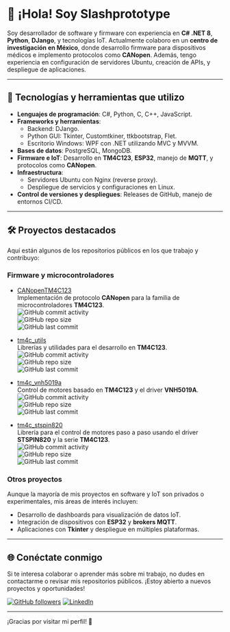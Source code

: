 # 👋 ¡Hola! Soy Slashprototype

Soy desarrollador de software y firmware con experiencia en **C# .NET 8**, **Python**, **DJango**, y tecnologías IoT. Actualmente colaboro en un **centro de investigación en México**, donde desarrollo firmware para dispositivos médicos e implemento protocolos como **CANopen**. Además, tengo experiencia en configuración de servidores Ubuntu, creación de APIs, y despliegue de aplicaciones.

---

## 🚀 Tecnologías y herramientas que utilizo
- **Lenguajes de programación**: C#, Python, C, C++, JavaScript.
- **Frameworks y herramientas**:
  - Backend: DJango.
  - Python GUI: Tkinter, Customtkiner, ttkbootstrap, Flet.
  - Escritorio Windows: WPF con .NET utilizando MVC y MVVM.
- **Bases de datos**: PostgreSQL, MongoDB.
- **Firmware e IoT**: Desarrollo en **TM4C123**, **ESP32**, manejo de **MQTT**, y protocolos como **CANopen**.
- **Infraestructura**:
  - Servidores Ubuntu con Nginx (reverse proxy).
  - Despliegue de servicios y configuraciones en Linux.
- **Control de versiones y despliegues**: Releases de GitHub, manejo de entornos CI/CD.
  
---

## 🛠️ Proyectos destacados
Aquí están algunos de los repositorios públicos en los que trabajo y contribuyo:

### **Firmware y microcontroladores**
- [CANopenTM4C123](https://github.com/slashprototype/CANopenTM4C123)  
  Implementación de protocolo **CANopen** para la familia de microcontroladores **TM4C123**.  
  ![GitHub commit activity](https://img.shields.io/github/commit-activity/m/slashprototype/CANopenTM4C123)  
  ![GitHub repo size](https://img.shields.io/github/repo-size/slashprototype/CANopenTM4C123)  
  ![GitHub last commit](https://img.shields.io/github/last-commit/slashprototype/CANopenTM4C123)

- [tm4c_utils](https://github.com/slashprototype/tm4c_utils)  
  Librerías y utilidades para el desarrollo en **TM4C123**.  
  ![GitHub commit activity](https://img.shields.io/github/commit-activity/m/slashprototype/tm4c_utils)  
  ![GitHub repo size](https://img.shields.io/github/repo-size/slashprototype/tm4c_utils)  
  ![GitHub last commit](https://img.shields.io/github/last-commit/slashprototype/tm4c_utils)

- [tm4c_vnh5019a](https://github.com/slashprototype/tm4c_vnh5019a)  
  Control de motores basado en **TM4C123** y el driver **VNH5019A**.  
  ![GitHub commit activity](https://img.shields.io/github/commit-activity/m/slashprototype/tm4c_vnh5019a)  
  ![GitHub repo size](https://img.shields.io/github/repo-size/slashprototype/tm4c_vnh5019a)  
  ![GitHub last commit](https://img.shields.io/github/last-commit/slashprototype/tm4c_vnh5019a)

- [tm4c_stspin820](https://github.com/slashprototype/tm4c_stspin820)  
  Librería para el control de motores paso a paso usando el driver **STSPIN820** y la serie **TM4C123**.  
  ![GitHub commit activity](https://img.shields.io/github/commit-activity/m/slashprototype/tm4c_stspin820)  
  ![GitHub repo size](https://img.shields.io/github/repo-size/slashprototype/tm4c_stspin820)  
  ![GitHub last commit](https://img.shields.io/github/last-commit/slashprototype/tm4c_stspin820)

### **Otros proyectos**
Aunque la mayoría de mis proyectos en software y IoT son privados o experimentales, mis áreas de interés incluyen:
- Desarrollo de dashboards para visualización de datos IoT.
- Integración de dispositivos con **ESP32** y **brokers MQTT**.
- Aplicaciones con **Tkinter** y despliegue en múltiples plataformas.

---

## 🌐 Conéctate conmigo
Si te interesa colaborar o aprender más sobre mi trabajo, no dudes en contactarme o revisar mis repositorios públicos. ¡Estoy abierto a nuevos proyectos y oportunidades!

[![GitHub followers](https://img.shields.io/github/followers/slashprototype?label=Follow%20me&style=social)](https://github.com/slashprototype)
[![LinkedIn](https://img.shields.io/badge/LinkedIn-Contact%20Me-blue?style=flat&logo=linkedin)](https://www.linkedin.com/in/luis-guillermo98/)

---

¡Gracias por visitar mi perfil! 🚀

